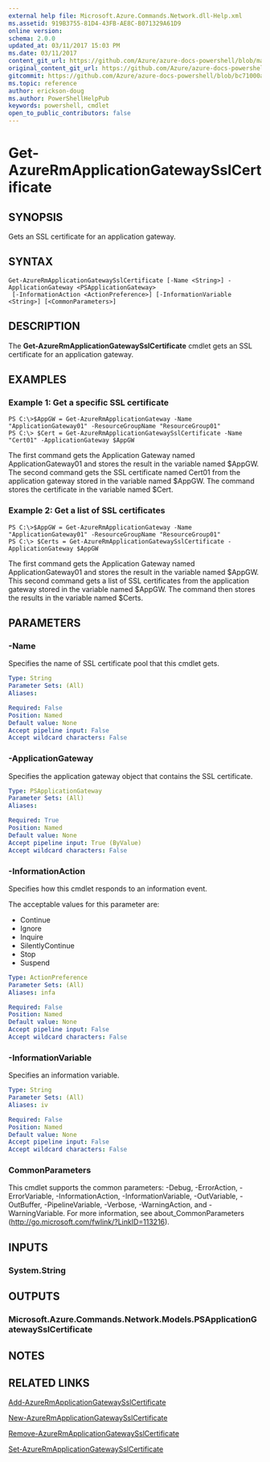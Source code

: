 ```yaml
---
external help file: Microsoft.Azure.Commands.Network.dll-Help.xml
ms.assetid: 919B3755-81D4-43FB-AE8C-B071329A61D9
online version:
schema: 2.0.0
updated_at: 03/11/2017 15:03 PM
ms.date: 03/11/2017
content_git_url: https://github.com/Azure/azure-docs-powershell/blob/marchrelease/azureps-cmdlets-docs/ResourceManager/AzureRM.Network/v3.5.0/Get-AzureRmApplicationGatewaySslCertificate.md
original_content_git_url: https://github.com/Azure/azure-docs-powershell/blob/marchrelease/azureps-cmdlets-docs/ResourceManager/AzureRM.Network/v3.5.0/Get-AzureRmApplicationGatewaySslCertificate.md
gitcommit: https://github.com/Azure/azure-docs-powershell/blob/bc71000aa3c7f754b95442dcc415a7324626a15c
ms.topic: reference
author: erickson-doug
ms.author: PowerShellHelpPub
keywords: powershell, cmdlet
open_to_public_contributors: false
---
```


# Get-AzureRmApplicationGatewaySslCertificate

## SYNOPSIS
Gets an SSL certificate for an application gateway.

## SYNTAX

```
Get-AzureRmApplicationGatewaySslCertificate [-Name <String>] -ApplicationGateway <PSApplicationGateway>
 [-InformationAction <ActionPreference>] [-InformationVariable <String>] [<CommonParameters>]
```

## DESCRIPTION
The **Get-AzureRmApplicationGatewaySslCertificate** cmdlet gets an SSL certificate for an application gateway.

## EXAMPLES

### Example 1: Get a specific SSL certificate
```
PS C:\>$AppGW = Get-AzureRmApplicationGateway -Name "ApplicationGateway01" -ResourceGroupName "ResourceGroup01"
PS C:\> $Cert = Get-AzureRmApplicationGatewaySslCertificate -Name "Cert01" -ApplicationGateway $AppGW
```

The first command gets the Application Gateway named ApplicationGateway01 and stores the result in the variable named $AppGW.
The second command gets the SSL certificate named Cert01 from the application gateway stored in the variable named $AppGW.
The command stores the certificate in the variable named $Cert.

### Example 2: Get a list of SSL certificates
```
PS C:\>$AppGW = Get-AzureRmApplicationGateway -Name "ApplicationGateway01" -ResourceGroupName "ResourceGroup01"
PS C:\> $Certs = Get-AzureRmApplicationGatewaySslCertificate -ApplicationGateway $AppGW
```

The first command gets the Application Gateway named ApplicationGateway01 and stores the result in the variable named $AppGW.
This second command gets a list of SSL certificates from the application gateway stored in the variable named $AppGW.
The command then stores the results in the variable named $Certs.

## PARAMETERS

### -Name
Specifies the name of SSL certificate pool that this cmdlet gets.

```yaml
Type: String
Parameter Sets: (All)
Aliases: 

Required: False
Position: Named
Default value: None
Accept pipeline input: False
Accept wildcard characters: False
```

### -ApplicationGateway
Specifies the application gateway object that contains the SSL certificate.

```yaml
Type: PSApplicationGateway
Parameter Sets: (All)
Aliases: 

Required: True
Position: Named
Default value: None
Accept pipeline input: True (ByValue)
Accept wildcard characters: False
```

### -InformationAction
Specifies how this cmdlet responds to an information event.

The acceptable values for this parameter are:

- Continue
- Ignore
- Inquire
- SilentlyContinue
- Stop
- Suspend

```yaml
Type: ActionPreference
Parameter Sets: (All)
Aliases: infa

Required: False
Position: Named
Default value: None
Accept pipeline input: False
Accept wildcard characters: False
```

### -InformationVariable
Specifies an information variable.

```yaml
Type: String
Parameter Sets: (All)
Aliases: iv

Required: False
Position: Named
Default value: None
Accept pipeline input: False
Accept wildcard characters: False
```

### CommonParameters
This cmdlet supports the common parameters: -Debug, -ErrorAction, -ErrorVariable, -InformationAction, -InformationVariable, -OutVariable, -OutBuffer, -PipelineVariable, -Verbose, -WarningAction, and -WarningVariable. For more information, see about_CommonParameters (http://go.microsoft.com/fwlink/?LinkID=113216).

## INPUTS

### System.String

## OUTPUTS

### Microsoft.Azure.Commands.Network.Models.PSApplicationGatewaySslCertificate

## NOTES

## RELATED LINKS

[Add-AzureRmApplicationGatewaySslCertificate](./Add-AzureRmApplicationGatewaySslCertificate.md)

[New-AzureRmApplicationGatewaySslCertificate](./New-AzureRmApplicationGatewaySslCertificate.md)

[Remove-AzureRmApplicationGatewaySslCertificate](./Remove-AzureRmApplicationGatewaySslCertificate.md)

[Set-AzureRmApplicationGatewaySslCertificate](./Set-AzureRmApplicationGatewaySslCertificate.md)


